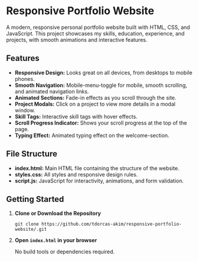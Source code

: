 # Responsive Portfolio Website

A modern, responsive personal portfolio website built with HTML, CSS, and JavaScript. This project showcases my skills, education, experience, and projects, with smooth animations and interactive features.

## Features

- **Responsive Design:** Looks great on all devices, from desktops to mobile phones.
- **Smooth Navigation:** Mobile-menu-toggle for mobile, smooth scrolling, and animated navigation links.
- **Animated Sections:** Fade-in effects as you scroll through the site.
- **Project Modals:** Click on a project to view more details in a modal window.
- **Skill Tags:** Interactive skill tags with hover effects.
- **Scroll Progress Indicator:** Shows your scroll progress at the top of the page.
- **Typing Effect:** Animated typing effect on the welcome-section.

## File Structure

- **index.html:** Main HTML file containing the structure of the website.
- **styles.css:** All styles and responsive design rules.
- **script.js:** JavaScript for interactivity, animations, and form validation.

## Getting Started

1. **Clone or Download the Repository**

   ```
   git clone https://github.com/tdorcas-akim/responsive-portfolio-website/.git
   ```

2. **Open `index.html` in your browser**

   No build tools or dependencies required.


